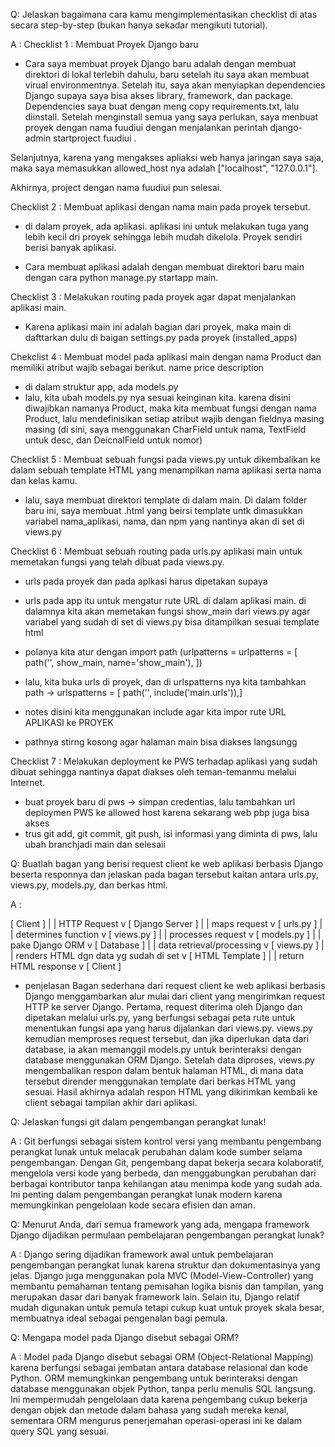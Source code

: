Q: Jelaskan bagaimana cara kamu mengimplementasikan checklist di atas secara step-by-step (bukan hanya sekadar mengikuti tutorial).

A : 
Checklist 1 : Membuat Proyek Django baru
- Cara saya membuat proyek Django baru adalah dengan membuat direktori di lokal terlebih dahulu, baru setelah itu saya akan membuat virual environmentnya. Setelah itu, saya akan menyiapkan dependencies Django supaya saya bisa akses library, framework, dan package. Dependencies saya buat dengan meng copy requirements.txt, lalu diinstall. Setelah menginstall semua yang saya perlukan, saya menbuat proyek dengan nama fuudiui dengan menjalankan perintah django-admin startproject fuudiui . 

Selanjutnya, karena yang mengakses apliaksi web hanya jaringan saya saja, maka saya memasukkan allowed_host nya adalah ["localhost", "127.0.0.1"]. 

Akhirnya, project dengan nama fuudiui pun selesai.

Checklist 2 : Membuat aplikasi dengan nama main pada proyek tersebut.
- di dalam proyek, ada aplikasi. aplikasi ini untuk melakukan tuga yang lebih kecil dri proyek sehingga lebih mudah dikelola. Proyek sendiri berisi banyak aplikasi. 

- Cara membuat aplikasi adalah dengan membuat direktori baru main dengan cara python manage.py startapp main. 

Checklist 3 :  Melakukan routing pada proyek agar dapat menjalankan aplikasi main.
- Karena aplikasi main ini adalah bagian dari proyek, maka main di dafttarkan dulu di baigan settings.py pada proyek (installed_apps)


Chekclist 4 : Membuat model pada aplikasi main dengan nama Product dan memiliki atribut wajib sebagai berikut.
name
price
description
- di dalam struktur app, ada models.py
- lalu,  kita ubah models.py nya sesuai keinginan kita. karena disini diwajibkan namanya Product, maka kita membuat fungsi dengan nama Product, lalu mendefinisikan setiap atribut wajib dengan fieldnya masing masing (di sini, saya menggunakan CharField untuk nama, TextField untuk desc, dan DeicnalField untuk nomor)

Checklist 5 : Membuat sebuah fungsi pada views.py untuk dikembalikan ke dalam sebuah template HTML yang menampilkan nama aplikasi serta nama dan kelas kamu.
- lalu, saya membuat direktori template di dalam main. Di dalam folder baru ini, saya membuat .html yang beirsi template untk dimasukkan variabel nama_aplikasi, nama, dan npm yang nantinya akan di set di views.py

Checklist 6 : Membuat sebuah routing pada urls.py aplikasi main untuk memetakan fungsi yang telah dibuat pada views.py.

- urls pada proyek dan pada aplkasi harus dipetakan supaya 
- urls pada app itu untuk mengatur rute URL di dalam aplikasi main. di dalamnya kita akan memetakan fungsi show_main dari views.py agar variabel yang sudah di set di views.py bisa ditampilkan sesuai template html
- polanya kita atur dengan import path (urlpatterns = 
urlpatterns = [
    path('', show_main, name='show_main'),
])

- lalu, kita buka urls di proyek, dan di urlspatterns nya kita tambahkan path ->  urlspatterns = [   path('', include('main.urls')),]

* notes disini kita menggunakan include agar kita impor rute URL APLIKASI ke PROYEK

* pathnya stirng kosong agar halaman main bisa diakses langsungg

Checklist 7 : Melakukan deployment ke PWS terhadap aplikasi yang sudah dibuat sehingga nantinya dapat diakses oleh teman-temanmu melalui Internet.
- buat proyek baru di pws -> simpan credentias, lalu tambahkan url deploymen PWS ke allowed host karena sekarang web pbp juga bisa akses
- trus git add, git commit, git push, isi informasi yang diminta di pws, lalu ubah branchjadi main dan selesaii


Q: Buatlah bagan yang berisi request client ke web aplikasi berbasis Django beserta responnya dan jelaskan pada bagan tersebut kaitan antara urls.py, views.py, models.py, dan berkas html.

A : 

[ Client ] 
     |
     | HTTP Request
     v
[ Django Server ]
     |
     | maps request
     v
[ urls.py ]
     |
     | determines function
     v
[ views.py ]
     |
     | processes request
     v
[ models.py ]
     |
     | pake Django ORM
     v
[ Database ]
     |
     | data retrieval/processing
     v
[ views.py ]
     |
     | renders HTML dgn data yg sudah di set
     v
[ HTML Template ]
     |
     | return HTML response
     v
[ Client ]

- penjelasan 
Bagan sederhana dari request client ke web aplikasi berbasis Django menggambarkan alur mulai dari client yang mengirimkan request HTTP ke server Django. Pertama, request diterima oleh Django dan dipetakan melalui urls.py, yang berfungsi sebagai peta rute untuk menentukan fungsi apa yang harus dijalankan dari views.py. views.py kemudian memproses request tersebut, dan jika diperlukan data dari database, ia akan memanggil models.py untuk berinteraksi dengan database menggunakan ORM Django. Setelah data diproses, views.py mengembalikan respon dalam bentuk halaman HTML, di mana data tersebut dirender menggunakan template dari berkas HTML yang sesuai. Hasil akhirnya adalah respon HTML yang dikirimkan kembali ke client sebagai tampilan akhir dari aplikasi.

Q: Jelaskan fungsi git dalam pengembangan perangkat lunak!

A : Git berfungsi sebagai sistem kontrol versi yang membantu pengembang perangkat lunak untuk melacak perubahan dalam kode sumber selama pengembangan. Dengan Git, pengembang dapat bekerja secara kolaboratif, mengelola versi kode yang berbeda, dan menggabungkan perubahan dari berbagai kontributor tanpa kehilangan atau menimpa kode yang sudah ada. Ini penting dalam pengembangan perangkat lunak modern karena memungkinkan pengelolaan kode secara efisien dan aman.

Q: Menurut Anda, dari semua framework yang ada, mengapa framework Django dijadikan permulaan pembelajaran pengembangan perangkat lunak?

A : Django sering dijadikan framework awal untuk pembelajaran pengembangan perangkat lunak karena struktur dan dokumentasinya yang jelas. Django juga menggunakan pola MVC (Model-View-Controller) yang membantu pemahaman tentang pemisahan logika bisnis dan tampilan, yang merupakan dasar dari banyak framework lain. Selain itu, Django relatif mudah digunakan untuk pemula tetapi cukup kuat untuk proyek skala besar, membuatnya ideal sebagai pengenalan bagi pemula.


Q: Mengapa model pada Django disebut sebagai ORM?

A : Model pada Django disebut sebagai ORM (Object-Relational Mapping) karena berfungsi sebagai jembatan antara database relasional dan kode Python. ORM memungkinkan pengembang untuk berinteraksi dengan database menggunakan objek Python, tanpa perlu menulis SQL langsung. Ini mempermudah pengelolaan data karena pengembang cukup bekerja dengan objek dan metode dalam bahasa yang sudah mereka kenal, sementara ORM mengurus penerjemahan operasi-operasi ini ke dalam query SQL yang sesuai.